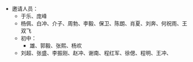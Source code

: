 - 邀请人员：
  - 于乐、庞峰
  - 杨佩、白冲、介子、周勃、李毅、保卫、陈朗、肖夏、刘奔、何祝雨、王双飞
  - 初中：
    - 雄、郭毅、张熙、杨欢
  - 刘超、张盛、李振刚、赵冲、谢南、程红军、徐偲、程明、王冲、

